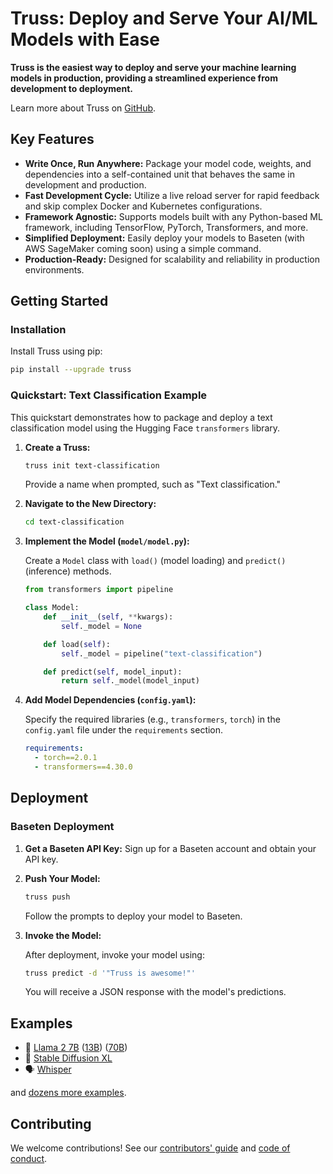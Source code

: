 # Truss: Deploy and Serve Your AI/ML Models with Ease

**Truss is the easiest way to deploy and serve your machine learning models in production, providing a streamlined experience from development to deployment.**

Learn more about Truss on [GitHub](https://github.com/basetenlabs/truss).

## Key Features

*   **Write Once, Run Anywhere:** Package your model code, weights, and dependencies into a self-contained unit that behaves the same in development and production.
*   **Fast Development Cycle:** Utilize a live reload server for rapid feedback and skip complex Docker and Kubernetes configurations.
*   **Framework Agnostic:** Supports models built with any Python-based ML framework, including TensorFlow, PyTorch, Transformers, and more.
*   **Simplified Deployment:**  Easily deploy your models to Baseten (with AWS SageMaker coming soon) using a simple command.
*   **Production-Ready:** Designed for scalability and reliability in production environments.

## Getting Started

### Installation

Install Truss using pip:

```bash
pip install --upgrade truss
```

### Quickstart: Text Classification Example

This quickstart demonstrates how to package and deploy a text classification model using the Hugging Face `transformers` library.

1.  **Create a Truss:**

    ```bash
    truss init text-classification
    ```

    Provide a name when prompted, such as "Text classification."

2.  **Navigate to the New Directory:**

    ```bash
    cd text-classification
    ```

3.  **Implement the Model (`model/model.py`):**

    Create a `Model` class with `load()` (model loading) and `predict()` (inference) methods.

    ```python
    from transformers import pipeline

    class Model:
        def __init__(self, **kwargs):
            self._model = None

        def load(self):
            self._model = pipeline("text-classification")

        def predict(self, model_input):
            return self._model(model_input)
    ```

4.  **Add Model Dependencies (`config.yaml`):**

    Specify the required libraries (e.g., `transformers`, `torch`) in the `config.yaml` file under the `requirements` section.

    ```yaml
    requirements:
      - torch==2.0.1
      - transformers==4.30.0
    ```

## Deployment

### Baseten Deployment

1.  **Get a Baseten API Key:**  Sign up for a Baseten account and obtain your API key.

2.  **Push Your Model:**

    ```bash
    truss push
    ```

    Follow the prompts to deploy your model to Baseten.

3.  **Invoke the Model:**

    After deployment, invoke your model using:

    ```bash
    truss predict -d '"Truss is awesome!"'
    ```

    You will receive a JSON response with the model's predictions.

## Examples

*   🦙 [Llama 2 7B](https://github.com/basetenlabs/truss-examples/tree/main/llama/llama-2-7b-chat) ([13B](https://github.com/basetenlabs/truss-examples/tree/main/llama/llama-2-13b-chat)) ([70B](https://github.com/basetenlabs/truss-examples/tree/main/llama/llama-2-70b-chat))
*   🎨 [Stable Diffusion XL](https://github.com/basetenlabs/truss-examples/tree/main/stable-diffusion/stable-diffusion-xl-1.0)
*   🗣 [Whisper](https://github.com/basetenlabs/truss-examples/tree/main/whisper/whisper-truss)

and [dozens more examples](https://github.com/basetenlabs/truss-examples/).

## Contributing

We welcome contributions!  See our [contributors' guide](CONTRIBUTING.md) and [code of conduct](CODE_OF_CONDUCT.md).